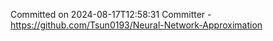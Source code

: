 Committed on 2024-08-17T12:58:31 
Committer - https://github.com/Tsun0193/Neural-Network-Approximation